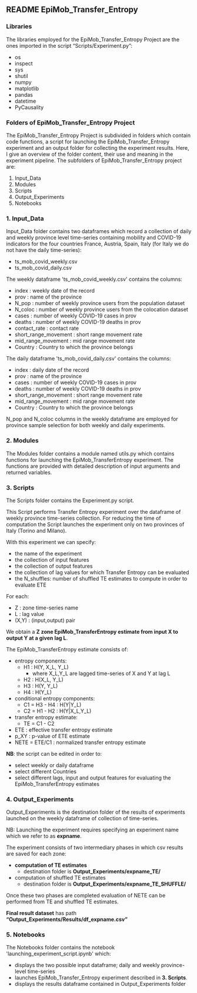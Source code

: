 ## README EpiMob_Transfer_Entropy

### Libraries 

The libraries employed for the EpiMob_Transfer_Entropy Project are the ones imported in the script “Scripts/Experiment.py”: 

- os
- inspect 
- sys 
- shutil
- numpy
- matplotlib
- pandas
- datetime
- PyCausality

### Folders of EpiMob_Transfer_Entropy Project 

The EpiMob_Transfer_Entropy Project is subdivided in folders which contain code functions, a script for launching the EpiMob_Transfer_Entropy experiment and an output folder for collecting the experiment results. 
Here, I give an overview of the folder content, their use and meaning in the experiment pipeline. The subfolders of EpiMob_Transfer_Entropy project are: 

1. Input_Data
2. Modules
3. Scripts
4. Output_Experiments
5. Notebooks


### 1. Input_Data 

Input_Data folder contains two dataframes which record a collection of daily and weekly province level time-series containing mobility and COVID-19 indicators for the four countries France, Austria, Spain, Italy (for Italy we do not have the daily time-series):
- ts_mob_covid_weekly.csv
- ts_mob_covid_daily.csv

The weekly dataframe 'ts_mob_covid_weekly.csv' contains the columns:

- index : weekly date of the record
- prov : name of the province 
- N_pop : number of weekly province users from the population dataset
- N_coloc : number of weekly province users from the colocation dataset
- cases : number of weekly COVID-19 cases in prov
- deaths : number of weekly COVID-19 deaths in prov
- contact_rate : contact rate 
- short_range_movement : short range movement rate 
- mid_range_movement : mid range movement rate
- Country : Country to which the province belongs

The daily dataframe 'ts_mob_covid_daily.csv' contains the columns:

- index : daily date of the record
- prov : name of the province 
- cases : number of weekly COVID-19 cases in prov
- deaths : number of weekly COVID-19 deaths in prov
- short_range_movement : short range movement rate 
- mid_range_movement : mid range movement rate
- Country : Country to which the province belongs

N_pop and N_coloc columns in the weekly dataframe are employed for province sample selection for both weekly and daily experiments. 

### 2. Modules 

The Modules folder contains a module named utils.py which contains functions for launching the EpiMob_TransferEntropy experiment. 
The functions are provided with detailed description of input arguments and returned variables. 
  
### 3. Scripts

The Scripts folder contains the Experiment.py script. 

This Script performs Transfer Entropy experiment over the dataframe of weekly province time-series collection.
For reducing the time of computation the Script launches the experiment only on two provinces of Italy (Torino and Milano). 

With this experiment we can specify:
- the name of the experiment
- the collection of input features
- the collection of output features
- the collection of lag values for which Transfer Entropy can be evaluated
- the N_shuffles: number of shuffled TE estimates to compute in order to evaluate ETE

For each: 
- Z : zone time-series name 
- L : lag value
- (X,Y) : (input,output) pair 

We obtain a  **Z zone EpiMob_TransferEntropy estimate from input X to output Y at a given lag L**. 

The EpiMob_TransferEntropy estimate consists of: 
- entropy components: 
	- H1 : H(Y, X_L, Y_L)
		- where X_L,Y_L are lagged time-series of X and Y at lag L   
	- H2 : H(X_L, Y_L)
	- H3 : H(Y, Y_L)
	- H4 : H(Y_L)
- conditional entropy components:
	- C1 = H3 - H4 : H(Y|Y_L)
	- C2 = H1 - H2 : H(Y|X_L,Y_L)
- transfer entropy estimate:
	- TE = C1 - C2
- ETE   : effective transfer entropy estimate
- p_XY : p-value of ETE estimate
- NETE = ETE/C1 : normalized transfer entropy estimate

**NB**: the script can be edited in order to:
- select weekly or daily dataframe
- select different Countries
- select different lags, input and output features for evaluating the EpiMob_TransferEntropy estimates 

### 4. Output_Experiments

Output_Experiments is the destination folder of the results of experiments launched on the weekly dataframe of collection of time-series. 

NB: Launching the experiment requires specifying an experiment name which we refer to as **expname**.


The experiment consists of two intermediary phases in which csv results are saved for each zone:
- **computation of TE estimates**
	- destination folder is  **Output_Experiments/expname_TE/**
- computation of shuffled TE estimates
	- destination folder is  **Output_Experiments/expname_TE_SHUFFLE/**

Once these two phases are completed evaluation of NETE can be performed from TE and shuffled TE estimates. 

**Final result dataset** has path **“Output_Experiments/Results/df_expname.csv”**  


### 5. Notebooks

The Notebooks folder contains the notebook 'launching_experiment_script.ipynb' which:
- displays the two possible input dataframe; daily and weekly province-level time-series 
- launches EpiMob_Transfer_Entropy experiment described in **3. Scripts**.
- displays the results dataframe contained in Output_Experiments folder


